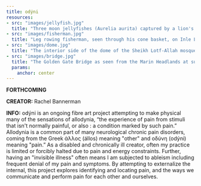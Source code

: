 ```yaml
---
title: odýni
resources:
- src: "images/jellyfish.jpg"
  title: "Three moon jellyfishes (Aurelia aurita) captured by a lion's mane jellyfish (Cyanea capillata) in Rågårdsdal, Sweden."
- src: "images/fisherman.jpg"
  title: "Leg rowing fisherman, seen through his cone basket, on Inle Lake."
- src: "images/dome.jpg"
  title: "The interior side of the dome of the Sheikh Lotf-Allah mosque in Isfahan, Iran."
- src: "images/bridge.jpg"
  title: "The Golden Gate Bridge as seen from the Marin Headlands at sunrise. Large parts of the bridge are covered by low, dense fog that is a frequent feature of this part of California."
  params:
    anchor: center
---
```


**FORTHCOMING**

**CREATOR:** Rachel Bannerman

**INFO:** odýni is an ongoing fibre art project attempting to make physical many of the sensations of allodynia, “the experience of pain from stimuli that isn't normally painful, or also : a condition marked by such pain.” Allodynia is a common part of many neurological chronic pain disorders, coming from the Greek άλλος (állos) meaning "other" and οδύνη (odýni) meaning "pain.” As a disabled and chronically ill creator, often my practice is limited or forcibly halted due to pain and energy constraints. Further, having an "invisible illness" often means I am subjected to ableism including frequent denial of my pain and symptoms. By attempting to externalize the internal, this project explores identifying and locating pain, and the ways we communicate and perform pain for each other and ourselves.
